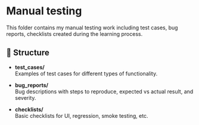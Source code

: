 # Manual testing


This folder contains my manual testing work including test cases, bug reports, checklists created during the learning process.  

## 📂 Structure

- **test_cases/**  
Examples of test cases for different types of functionality.

- **bug_reports/**  
Bug descriptions with steps to reproduce, expected vs actual result, and severity.

- **checklists/**  
Basic checklists for UI, regression, smoke testing, etc.



